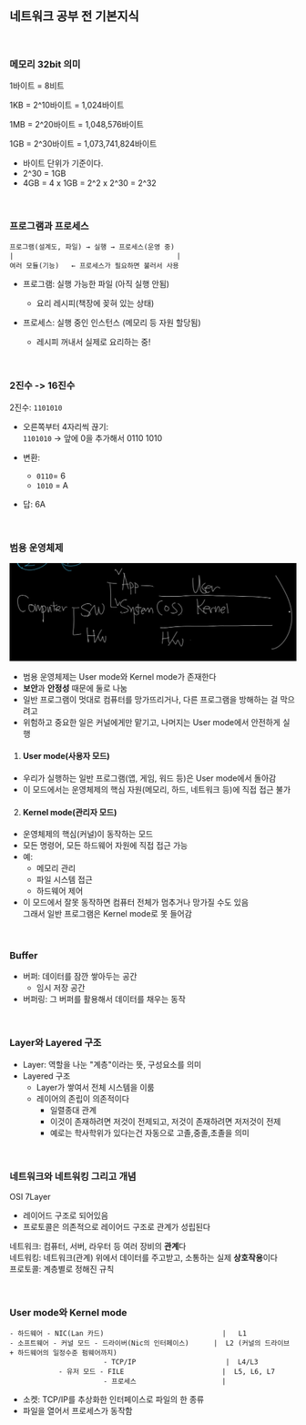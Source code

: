 ## 네트워크 공부 전 기본지식

<br>

### 메모리 32bit 의미

1바이트 = 8비트

1KB = 2^10바이트 = 1,024바이트

1MB = 2^20바이트 = 1,048,576바이트

1GB = 2^30바이트 = 1,073,741,824바이트
- 바이트 단위가 기준이다.
- 2^30 = 1GB
- 4GB = 4 x 1GB = 2^2 x 2^30 = 2^32

<br>

### 프로그램과 프로세스

```
프로그램(설계도, 파일) → 실행 → 프로세스(운영 중)  
|                                        |  
여러 모듈(기능)   ← 프로세스가 필요하면 불러서 사용  
```
- 프로그램: 실행 가능한 파일 (아직 실행 안됨)
    - 요리 레시피(책장에 꽂혀 있는 상태)

- 프로세스: 실행 중인 인스턴스 (메모리 등 자원 할당됨)
    - 레시피 꺼내서 실제로 요리하는 중!

<br>

### 2진수 -> 16진수
2진수: `1101010`
- 오른쪽부터 4자리씩 끊기:  
  `1101010` → 앞에 0을 추가해서 0110 1010

- 변환:
    - `0110`= 6
    - `1010` = A
- 답: 6A

<br>

### 범용 운영체제

![](../resources/User_Kernel_Mode.png)

- 범용 운영체제는 User mode와 Kernel mode가 존재한다
- **보안**과 **안정성** 때문에 둘로 나눔
- 일반 프로그램이 멋대로 컴퓨터를 망가뜨리거나, 다른 프로그램을 방해하는 걸 막으려고
- 위험하고 중요한 일은 커널에게만 맡기고, 나머지는 User mode에서 안전하게 실행
1. #### User mode(사용자 모드)
- 우리가 실행하는 일반 프로그램(앱, 게임, 워드 등)은 User mode에서 돌아감
- 이 모드에서는 운영체제의 핵심 자원(메모리, 하드, 네트워크 등)에 직접 접근 불가
2. #### Kernel mode(관리자 모드)
- 운영체제의 핵심(커널)이 동작하는 모드
- 모든 명령어, 모든 하드웨어 자원에 직접 접근 가능
- 예:
    - 메모리 관리
    - 파일 시스템 접근
    - 하드웨어 제어
- 이 모드에서 잘못 동작하면 컴퓨터 전체가 멈추거나 망가질 수도 있음  
  그래서 일반 프로그램은 Kernel mode로 못 들어감

<br>

### Buffer
- 버퍼: 데이터를 잠깐 쌓아두는 공간
    - 임시 저장 공간
- 버퍼링: 그 버퍼를 활용해서 데이터를 채우는 동작

<br>

### Layer와 Layered 구조
- Layer: 역할을 나눈 "계층"이라는 뜻, 구성요소를 의미
- Layered 구조
    - Layer가 쌓여서 전체 시스템을 이룸
    - 레이어의 존립이 의존적이다
        - 일렬종대 관계
        - 이것이 존재하려면 저것이 전제되고, 저것이 존재하려면 저저것이 전제
        - 예로는 학사학위가 있다는건 자동으로 고졸,중졸,초졸을 의미

<br>

### 네트워크와 네트워킹 그리고 개념

OSI 7Layer
- 레이어드 구조로 되어있음
- 프로토콜은 의존적으로 레이어드 구조로 관계가 성립된다

네트워크: 컴퓨터, 서버, 라우터 등 여러 장비의 **관계**다  
네트워킹:  네트워크(관계) 위에서 데이터를 주고받고, 소통하는 실제 **상호작용**이다  
프로토콜: 계층별로 정해진 규칙  

<br>

### User mode와 Kernel mode
```
- 하드웨어 - NIC(Lan 카드)                             |   L1
- 소프트웨어 - 커널 모드 - 드라이버(Nic의 인터페이스)      |  L2 (커널의 드라이브 + 하드웨어의 일정수준 펌웨어까지)
                       - TCP/IP                      |  L4/L3
            - 유저 모드 - FILE                        |  L5, L6, L7
                       - 프로세스                     |
```
- 소켓: TCP/IP를 추상화한 인터페이스로 파일의 한 종류
- 파일을 열어서 프로세스가 동작함